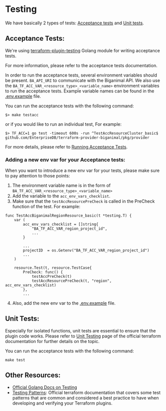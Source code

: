 # Testing

We have basically 2 types of tests: [Acceptance tests](#acceptance-tests) and [Unit tests](#unit-tests).

## Acceptance Tests:

We're using [terraform-plugin-testing](https://github.com/hashicorp/terraform-plugin-testing) Golang module for writing acceptance tests.

For more information, please refer to the acceptance tests documentation.

In order to run the acceptance tests, several environment variables should be present. `BA_API_URI` to communicate with the Biganimal API.
We also use the `BA_TF_ACC_VAR_<resource_type>_<variable_name>` environment variables to run the acceptance tests. Example variable names can be found in the [.env.example](.env.example) file.

You can run the acceptance tests with the following command:
```
$> make testacc
```
or if you would like to run an individual test, For example:
```
$> TF_ACC=1 go test -timeout 600s -run ^TestAccResourceCluster_basic$ github.com/EnterpriseDB/terraform-provider-biganimal/pkg/provider
```
For more details, please refer to [Running Acceptance Tests](https://developer.hashicorp.com/terraform/plugin/testing/acceptance-tests#running-acceptance-tests).

### Adding a new env var for your Acceptance tests:

When you want to introduce a new env var for your tests, please make sure to pay attention to those points:

1. The environment variable name is in the form of `BA_TF_ACC_VAR_<resource_type>_<variable_name>`
1. Add the variable to the `acc_env_vars_checklist`.
1. Make sure that the `testAccResourcePreCheck` is called in the PreCheck function of the test. For example:
```
func TestAccBiganimalRegionResource_basic(t *testing.T) {
    var (
		acc_env_vars_checklist = []string{
			"BA_TF_ACC_VAR_region_project_id",
            ...
		}

        ...
		projectID  = os.Getenv("BA_TF_ACC_VAR_region_project_id")
        ...
	)

	resource.Test(t, resource.TestCase{
		PreCheck: func() {
			testAccPreCheck(t)
			testAccResourcePreCheck(t, "region", acc_env_vars_checklist)
		},
        ...
```
4. Also, add the new env var to the [.env.example](.env.example) file.


## Unit Tests:

Especially for isolated functions, unit tests are essential to ensure that the plugin code works.
Please refer to [Unit Testing](https://developer.hashicorp.com/terraform/plugin/testing/unit-testing) page of the official terraform documentation for further details on the topic.

You can run the acceptance tests with the following command:
```
make test
```

## Other Resources:

* [Official Golang Docs on Testing](https://pkg.go.dev/testing)
* [Testing Patterns](https://developer.hashicorp.com/terraform/plugin/testing/testing-patterns): Official terraform documentation that covers some test patterns that are common and considered a best practice to have when developing and verifying your Terraform plugins.
